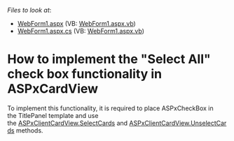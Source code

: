 <!-- default file list -->
*Files to look at*:

* [WebForm1.aspx](./CS/DxExample/WebForm1.aspx) (VB: [WebForm1.aspx.vb](./VB/DxExample/WebForm1.aspx.vb))
* [WebForm1.aspx.cs](./CS/DxExample/WebForm1.aspx.cs) (VB: [WebForm1.aspx.vb](./VB/DxExample/WebForm1.aspx.vb))
<!-- default file list end -->
# How to implement the "Select All" check box functionality in ASPxCardView


<p>To implement this functionality, it is required to place ASPxCheckBox in the TitlePanel template and use the <a href="https://documentation.devexpress.com/#aspnet/DevExpressWebScriptsASPxClientCardView_SelectCardstopic(Qaa54Q)">ASPxClientCardView.SelectCards</a> and <a href="https://documentation.devexpress.com/#AspNet/DevExpressWebScriptsASPxClientCardView_UnselectCardstopic(QtI2nA)">ASPxClientCardView.UnselectCards</a> methods.</p>

<br/>


